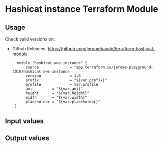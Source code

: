 # Hashicat instance Terraform Module #

## Usage

Check valid versions on:
* Github Releases: <https://github.com/jeromebaude/terraform-hashicat-module>

        module "hashicat-aws-instance" {  
            source              = "app.terraform.io/jerome-playground-2019/hashicat-aws-instance
            version             = 1.0
            prefix              = "${var.prefix}"
            profile             = var.profile
            ami         = "${var.ami}"
            height      = "${var.height}"
            width       = "${var.width}"
            placeholder = "${var.placeholder}"
       }


## Input values

## Output values

